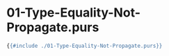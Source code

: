 # 01-Type-Equality-Not-Propagate.purs

```haskell
{{#include ./01-Type-Equality-Not-Propagate.purs}}
```